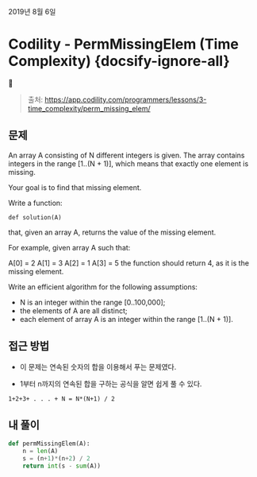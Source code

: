 2019년 8월 6일

# Codility  -  PermMissingElem (Time Complexity) {docsify-ignore-all}

> 출처: https://app.codility.com/programmers/lessons/3-time_complexity/perm_missing_elem/

## 문제

An array A consisting of N different integers is given. The array contains integers in the range [1..(N + 1)], which means that exactly one element is missing.

Your goal is to find that missing element.

Write a function:

`def solution(A)`

that, given an array A, returns the value of the missing element.

For example, given array A such that:

  A[0] = 2
  A[1] = 3
  A[2] = 1
  A[3] = 5
the function should return 4, as it is the missing element.

Write an efficient algorithm for the following assumptions:

- N is an integer within the range [0..100,000];
- the elements of A are all distinct;
- each element of array A is an integer within the range [1..(N + 1)].

## 접근 방법

- 이 문제는 연속된 숫자의 합을 이용해서 푸는 문제였다.

- 1부터 n까지의 연속된 합을 구하는 공식을 알면 쉽게 풀 수 있다.

```
1+2+3+ . . . + N = N*(N+1) / 2
```

## 내 풀이

```python
def permMissingElem(A):
    n = len(A)
    s = (n+1)*(n+2) / 2
    return int(s - sum(A))
```
